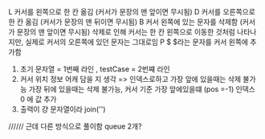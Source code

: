 L	커서를 왼쪽으로 한 칸 옮김 (커서가 문장의 맨 앞이면 무시됨)
D	커서를 오른쪽으로 한 칸 옮김 (커서가 문장의 맨 뒤이면 무시됨)
B	커서 왼쪽에 있는 문자를 삭제함 (커서가 문장의 맨 앞이면 무시됨)
삭제로 인해 커서는 한 칸 왼쪽으로 이동한 것처럼 나타나지만, 실제로 커서의 오른쪽에 있던 문자는 그대로임
P $	$라는 문자를 커서 왼쪽에 추가함

1. 초기 문자열 = 1번째 라인 , testCase  = 2번쨰 라인
2. 커서 위치 정보 어캐 담을 지 생각 => 인덱스로하고 가장 앞에 있을때는 삭제 불가능 가장 뒤에 있을때는 삭제 불가능, 커서 기준 가장 앞에있을떄 (pos =-1) 인덱스 0 에 값 추가
3. 출력이 걍 문자열이라 join('')

////// 근데 다른 방식으로 풀이함 queue 2개?

